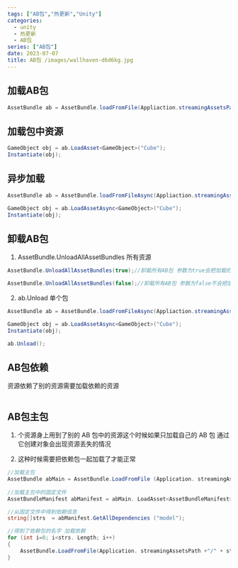 ```yaml
---
tags: ["AB包","热更新","Unity"]
categories:
  - unity
  - 热更新
  - AB包
series: ["AB包"]
date: 2023-07-07
title: AB包 /images/wallhaven-d6d6kg.jpg
---
```

## 加载AB包

```cs
AssetBundle ab = AssetBundle.loadFromFile(Appliaction.streamingAssetsPath+ "/" + "modle");
```

## 加载包中资源

```cs
GameObject obj = ab.LoadAsset<GameObject>("Cube");
Instantiate(obj);
```

## 异步加载

```cs
AssetBundle ab = AssetBundle.loadFromFileAsync(Appliaction.streamingAssetsPath+ "/" + "modle");

GameObject obj = ab.LoadAssetAsync<GameObject>("Cube");
Instantiate(obj);
```



## 卸载AB包

1. AssetBundle.UnloadAllAssetBundles 所有资源

```cs
AssetBundle.UnloadAllAssetBundles(true);//卸载所有AB包 参数为true会把加载的资源也卸载

AssetBundle.UnloadAllAssetBundles(false);//卸载所有AB包 参数为false不会把加载的资源卸载
```

2. ab.Unload 单个包

```cs
AssetBundle ab = AssetBundle.loadFromFileAsync(Appliaction.streamingAssetsPath+ "/" + "modle");

GameObject obj = ab.LoadAssetAsync<GameObject>("Cube");
Instantiate(obj);

ab.Unload();
```



## AB包依赖

资源依赖了别的资源需要加载依赖的资源

```cs
```



## AB包主包

1. 个资源身上用到了别的 AB 包中的资源这个时候如果只加载自己的 AB 包 通过它创建对象会出现资源丢失的情况

2. 这种时候需要把依赖包一起加载了才能正常

```cs
//加载主包
AssetBundle abMain = AssetBundle.LoadFromFile (Application. streamingAssetsPath + "/" + "PC");
                                             
//加载主包中的固定文件
AssetBundleManifest abManifest = abMain. LoadAsset<AssetBundleManifest>("AssetBundleManifest");

//从固定文件中得到依赖信息
string[]strs  = abManifest.GetAllDependencies ("model");

//得到了依赖包的名字 加载依赖
for (int i=0; i<strs. Length; i++)
{
    AssetBundle.LoadFromFile(Application. streamingAssetsPath +"/" + strs[i])
}
```



